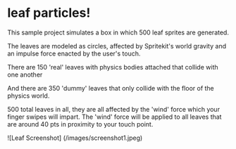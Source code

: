 #  leaf particles! 

This sample project simulates a box in which 500 leaf sprites are generated. 

The leaves are modeled as circles, affected by Spritekit's world gravity and an impulse force enacted by the user's touch. 

There are 150 'real' leaves with physics bodies attached that collide with one another

And there are 350 'dummy' leaves that only collide with the floor of the physics world. 

500 total leaves in all, they are all affected by the 'wind' force which your finger swipes will impart. The 'wind' force will be applied to all leaves that are around 40 pts in proximity to your touch point. 



![Leaf Screenshot] (/images/screenshot1.jpeg)
